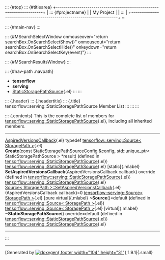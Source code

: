 ::: {#top}
::: {#titlearea}
+-----------------------------------------------------------------------+
| ::: {#projectname}                                                    |
| My Project                                                            |
| :::                                                                   |
+-----------------------------------------------------------------------+
:::

::: {#main-nav}
:::

::: {#MSearchSelectWindow onmouseover="return searchBox.OnSearchSelectShow()" onmouseout="return searchBox.OnSearchSelectHide()" onkeydown="return searchBox.OnSearchSelectKey(event)"}
:::

::: {#MSearchResultsWindow}
:::

::: {#nav-path .navpath}
-   **tensorflow**
-   **serving**
-   [StaticStoragePathSource](classtensorflow_1_1serving_1_1StaticStoragePathSource.html){.el}
:::
:::

::: {.header}
::: {.headertitle}
::: {.title}
tensorflow::serving::StaticStoragePathSource Member List
:::
:::
:::

::: {.contents}
This is the complete list of members for
[tensorflow::serving::StaticStoragePathSource](classtensorflow_1_1serving_1_1StaticStoragePathSource.html){.el},
including all inherited members.

  ---------------------------------------------------------------------------------------------------------------------------------------------------------------------------------------------------------------------------------------------- ----------------------------------------------------------------------------------------------------------------- -------------------------
  [AspiredVersionsCallback](classtensorflow_1_1serving_1_1Source.html#aeb281087e1478b0ff4a74e3f60496c6f){.el} typedef                                                                                                                            [tensorflow::serving::Source\< StoragePath \>](classtensorflow_1_1serving_1_1Source.html){.el}                    
  **Create**(const StaticStoragePathSourceConfig &config, std::unique\_ptr\< StaticStoragePathSource \> \*result) (defined in [tensorflow::serving::StaticStoragePathSource](classtensorflow_1_1serving_1_1StaticStoragePathSource.html){.el})   [tensorflow::serving::StaticStoragePathSource](classtensorflow_1_1serving_1_1StaticStoragePathSource.html){.el}   [static]{.mlabel}
  **SetAspiredVersionsCallback**(AspiredVersionsCallback callback) override (defined in [tensorflow::serving::StaticStoragePathSource](classtensorflow_1_1serving_1_1StaticStoragePathSource.html){.el})                                         [tensorflow::serving::StaticStoragePathSource](classtensorflow_1_1serving_1_1StaticStoragePathSource.html){.el}   
  [Source\< StoragePath \>::SetAspiredVersionsCallback](classtensorflow_1_1serving_1_1Source.html#a70d7f3b3ab429deb777d4672c0cec447){.el}(AspiredVersionsCallback callback)=0                                                                    [tensorflow::serving::Source\< StoragePath \>](classtensorflow_1_1serving_1_1Source.html){.el}                    [pure virtual]{.mlabel}
  **\~Source**()=default (defined in [tensorflow::serving::Source\< StoragePath \>](classtensorflow_1_1serving_1_1Source.html){.el})                                                                                                             [tensorflow::serving::Source\< StoragePath \>](classtensorflow_1_1serving_1_1Source.html){.el}                    [virtual]{.mlabel}
  **\~StaticStoragePathSource**() override=default (defined in [tensorflow::serving::StaticStoragePathSource](classtensorflow_1_1serving_1_1StaticStoragePathSource.html){.el})                                                                  [tensorflow::serving::StaticStoragePathSource](classtensorflow_1_1serving_1_1StaticStoragePathSource.html){.el}   
  ---------------------------------------------------------------------------------------------------------------------------------------------------------------------------------------------------------------------------------------------- ----------------------------------------------------------------------------------------------------------------- -------------------------
:::

------------------------------------------------------------------------

[Generated by [![doxygen](doxygen.svg){.footer width="104"
height="31"}](https://www.doxygen.org/index.html) 1.9.1]{.small}
